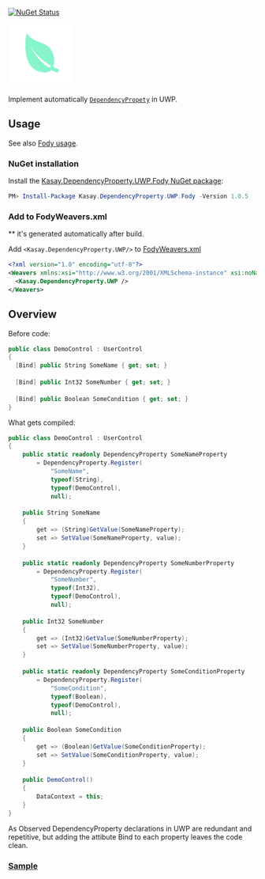 [![NuGet Status](http://img.shields.io/nuget/v/Kasay.DependencyProperty.UWP.Fody.svg?style=flat&max-age=86400)](https://www.nuget.org/packages/Kasay.DependencyProperty.UWP.Fody/)

![Icon](https://raw.githubusercontent.com/robinzevallos/robinzevallos.github.io/master/kasay_icon.png)
      
Implement automatically [`DependencyPropety`](https://docs.microsoft.com/en-us/windows/uwp/xaml-platform/dependency-properties-overview) in UWP.

## Usage

See also [Fody usage](https://github.com/Fody/Fody#usage).

### NuGet installation

Install the [Kasay.DependencyProperty.UWP.Fody NuGet package](https://www.nuget.org/packages/Kasay.DependencyProperty.UWP.Fody/):

```powershell
PM> Install-Package Kasay.DependencyProperty.UWP.Fody -Version 1.0.5	
```
### Add to FodyWeavers.xml
** it's generated automatically after build.

Add `<Kasay.DependencyProperty.UWP/>` to [FodyWeavers.xml](https://github.com/Fody/Fody#add-fodyweaversxml)

```xml
<?xml version="1.0" encoding="utf-8"?>
<Weavers xmlns:xsi="http://www.w3.org/2001/XMLSchema-instance" xsi:noNamespaceSchemaLocation="FodyWeavers.xsd">
  <Kasay.DependencyProperty.UWP />
</Weavers>
```

## Overview

Before code:

```csharp
public class DemoControl : UserControl
{
  [Bind] public String SomeName { get; set; }

  [Bind] public Int32 SomeNumber { get; set; }

  [Bind] public Boolean SomeCondition { get; set; }
}
```

What gets compiled:

```csharp
public class DemoControl : UserControl
{
    public static readonly DependencyProperty SomeNameProperty 
        = DependencyProperty.Register(
            "SomeName",
            typeof(String), 
            typeof(DemoControl),
            null);

    public String SomeName
    {
        get => (String)GetValue(SomeNameProperty);
        set => SetValue(SomeNameProperty, value);
    }

    public static readonly DependencyProperty SomeNumberProperty 
        = DependencyProperty.Register(
            "SomeNumber", 
            typeof(Int32), 
            typeof(DemoControl),
            null);

    public Int32 SomeNumber
    {
        get => (Int32)GetValue(SomeNumberProperty);
        set => SetValue(SomeNumberProperty, value);
    }

    public static readonly DependencyProperty SomeConditionProperty 
        = DependencyProperty.Register(
            "SomeCondition", 
            typeof(Boolean),
            typeof(DemoControl),
            null);

    public Boolean SomeCondition
    {
        get => (Boolean)GetValue(SomeConditionProperty);
        set => SetValue(SomeConditionProperty, value);
    }

    public DemoControl()
    {
        DataContext = this;
    }
}
```
As Observed DependencyProperty declarations in UWP are redundant and repetitive, but adding the attibute Bind to each property leaves the code clean.

### [Sample](https://github.com/robinzevallos/Sample.DependencyProperty.UWP)

